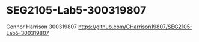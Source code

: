 # SEG2105-Lab5-300319807

Connor Harrison
300319807
https://github.com/CHarrison19807/SEG2105-Lab5-300319807
